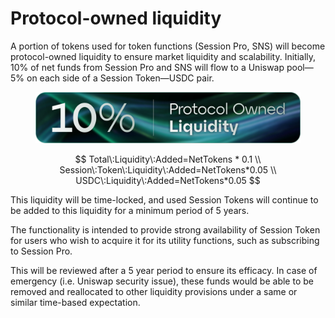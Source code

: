 # Protocol-owned liquidity

A portion of tokens used for token functions (Session Pro, SNS) will become protocol-owned liquidity to ensure market liquidity and scalability. Initially, 10% of net funds from Session Pro and SNS will flow to a Uniswap pool—5% on each side of a Session Token—USDC pair.

<figure><img src="../.gitbook/assets/44aa4ded71dcbda437ae3e81fc94c5b035697931-3840x744.webp" alt=""><figcaption></figcaption></figure>

$$
Total\:Liquidity\:Added=NetTokens * 0.1 \\ Session\:Token\:Liquidity\:Added=NetTokens*0.05 \\ USDC\:Liquidity\:Added=NetTokens*0.05
$$

This liquidity will be time-locked, and used Session Tokens will continue to be added to this liquidity for a minimum period of 5 years.

The functionality is intended to provide strong availability of Session Token for users who wish to acquire it for its utility functions, such as subscribing to Session Pro.

This will be reviewed after a 5 year period to ensure its efficacy. In case of emergency (i.e. Uniswap security issue), these funds would be able to be removed and reallocated to other liquidity provisions under a same or similar time-based expectation.

